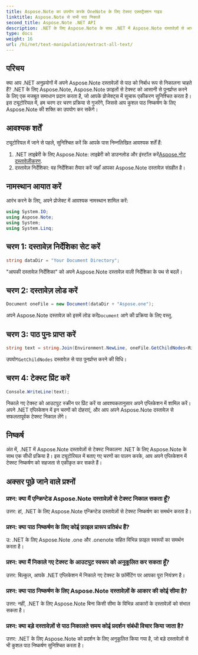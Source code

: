```yaml
---
title: Aspose.Note का उपयोग करके OneNote के लिए टेक्स्ट एक्सट्रैक्शन गाइड
linktitle: Aspose.Note से सभी पाठ निकालें
second_title: Aspose.Note .NET API
description: .NET के लिए Aspose.Note के साथ .NET में Aspose.Note दस्तावेज़ों से आसानी से टेक्स्ट निकालें। निर्बाध एकीकरण के लिए हमारी चरण-दर-चरण मार्गदर्शिका का पालन करें।
type: docs
weight: 16
url: /hi/net/text-manipulation/extract-all-text/
---
```

## परिचय
क्या आप .NET अनुप्रयोगों में अपने Aspose.Note दस्तावेज़ों से पाठ को निर्बाध रूप से निकालना चाहते हैं? .NET के लिए Aspose.Note, Aspose.Note फ़ाइलों से टेक्स्ट को आसानी से पुनर्प्राप्त करने के लिए एक मजबूत समाधान प्रदान करता है, जो आपके प्रोजेक्ट्स में सुचारू एकीकरण सुनिश्चित करता है। इस ट्यूटोरियल में, हम चरण दर चरण प्रक्रिया से गुजरेंगे, जिससे आप कुशल पाठ निष्कर्षण के लिए Aspose.Note की शक्ति का उपयोग कर सकेंगे।
## आवश्यक शर्तें
ट्यूटोरियल में जाने से पहले, सुनिश्चित करें कि आपके पास निम्नलिखित आवश्यक शर्तें हैं:
1.  .NET लाइब्रेरी के लिए Aspose.Note: लाइब्रेरी को डाउनलोड और इंस्टॉल करें[Aspose.नोट दस्तावेज़ीकरण](https://reference.aspose.com/note/net/).
2. दस्तावेज़ निर्देशिका: वह निर्देशिका तैयार करें जहाँ आपका Aspose.Note दस्तावेज़ संग्रहीत है।
## नामस्थान आयात करें
आरंभ करने के लिए, अपने प्रोजेक्ट में आवश्यक नामस्थान शामिल करें:
```csharp
using System.IO;
using Aspose.Note;
using System;
using System.Linq;
```
## चरण 1: दस्तावेज़ निर्देशिका सेट करें
```csharp
string dataDir = "Your Document Directory";
```
"आपकी दस्तावेज़ निर्देशिका" को अपने Aspose.Note दस्तावेज़ वाली निर्देशिका के पथ से बदलें।
## चरण 2: दस्तावेज़ लोड करें
```csharp
Document oneFile = new Document(dataDir + "Aspose.one");
```
 अपने Aspose.Note दस्तावेज़ को इसमें लोड करें`Document` आगे की प्रक्रिया के लिए वस्तु.
## चरण 3: पाठ पुनः प्राप्त करें
```csharp
string text = string.Join(Environment.NewLine, oneFile.GetChildNodes<RichText>().Select(e => e.Text)) + Environment.NewLine;
```
 उपयोग`GetChildNodes` दस्तावेज़ से पाठ पुनर्प्राप्त करने की विधि।
## चरण 4: टेक्स्ट प्रिंट करें
```csharp
Console.WriteLine(text);
```
निकाले गए टेक्स्ट को आउटपुट स्क्रीन पर प्रिंट करें या आवश्यकतानुसार अपने एप्लिकेशन में शामिल करें।
अपने .NET एप्लिकेशन में इन चरणों को दोहराएं, और आप अपने Aspose.Note दस्तावेज़ से सफलतापूर्वक टेक्स्ट निकाल लेंगे।
## निष्कर्ष
अंत में, .NET में Aspose.Note दस्तावेज़ों से टेक्स्ट निकालना .NET के लिए Aspose.Note के साथ एक सीधी प्रक्रिया है। इस ट्यूटोरियल में बताए गए चरणों का पालन करके, आप अपने एप्लिकेशन में टेक्स्ट निष्कर्षण को सहजता से एकीकृत कर सकते हैं।
## अक्सर पूछे जाने वाले प्रश्नों
### प्रश्न: क्या मैं एन्क्रिप्टेड Aspose.Note दस्तावेज़ों से टेक्स्ट निकाल सकता हूँ?
उत्तर: हां, .NET के लिए Aspose.Note एन्क्रिप्टेड दस्तावेज़ों से टेक्स्ट निष्कर्षण का समर्थन करता है।
### प्रश्न: क्या पाठ निष्कर्षण के लिए कोई फ़ाइल प्रारूप प्रतिबंध हैं?
उ: .NET के लिए Aspose.Note .one और .onenote सहित विभिन्न फ़ाइल स्वरूपों का समर्थन करता है।
### प्रश्न: क्या मैं निकाले गए टेक्स्ट के आउटपुट स्वरूप को अनुकूलित कर सकता हूँ?
उत्तर: बिल्कुल, आपके .NET एप्लिकेशन में निकाले गए टेक्स्ट के फ़ॉर्मेटिंग पर आपका पूरा नियंत्रण है।
### प्रश्न: क्या पाठ निष्कर्षण के लिए Aspose.Note दस्तावेज़ों के आकार की कोई सीमा है?
उत्तर: नहीं, .NET के लिए Aspose.Note बिना किसी सीमा के विभिन्न आकारों के दस्तावेज़ों को संभाल सकता है।
### प्रश्न: क्या बड़े दस्तावेज़ों से पाठ निकालते समय कोई प्रदर्शन संबंधी विचार किया जाता है?
उत्तर: .NET के लिए Aspose.Note को प्रदर्शन के लिए अनुकूलित किया गया है, जो बड़े दस्तावेज़ों से भी कुशल पाठ निष्कर्षण सुनिश्चित करता है।